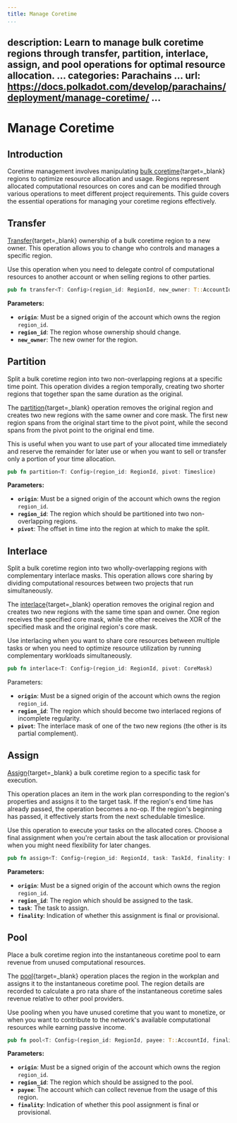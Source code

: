 ```yaml
---
title: Manage Coretime
...
```

description: Learn to manage bulk coretime regions through transfer, partition, interlace, assign,
  and pool operations for optimal resource allocation.
...
categories: Parachains
...
url: https://docs.polkadot.com/develop/parachains/deployment/manage-coretime/
...
---

# Manage Coretime

## Introduction

Coretime management involves manipulating [bulk coretime](/develop/parachains/deployment/obtain-coretime/#bulk-coretime){target=\_blank} regions to optimize resource allocation and usage. Regions represent allocated computational resources on cores and can be modified through various operations to meet different project requirements. This guide covers the essential operations for managing your coretime regions effectively.

## Transfer

[Transfer](https://paritytech.github.io/polkadot-sdk/master/pallet_broker/pallet/struct.Pallet.html#method.transfer){target=\_blank} ownership of a bulk coretime region to a new owner. This operation allows you to change who controls and manages a specific region. 

Use this operation when you need to delegate control of computational resources to another account or when selling regions to other parties.

```rust
pub fn transfer<T: Config>(region_id: RegionId, new_owner: T::AccountId)
```

**Parameters:**

- **`origin`**: Must be a signed origin of the account which owns the region `region_id`.
- **`region_id`**: The region whose ownership should change.
- **`new_owner`**: The new owner for the region.

## Partition

Split a bulk coretime region into two non-overlapping regions at a specific time point. This operation divides a region temporally, creating two shorter regions that together span the same duration as the original.

The [partition](https://paritytech.github.io/polkadot-sdk/master/pallet_broker/pallet/struct.Pallet.html#method.partition){target=\_blank} operation removes the original region and creates two new regions with the same owner and core mask. The first new region spans from the original start time to the pivot point, while the second spans from the pivot point to the original end time.

This is useful when you want to use part of your allocated time immediately and reserve the remainder for later use or when you want to sell or transfer only a portion of your time allocation.

```rust
pub fn partition<T: Config>(region_id: RegionId, pivot: Timeslice)
```

**Parameters:**

- **`origin`**: Must be a signed origin of the account which owns the region `region_id`.
- **`region_id`**: The region which should be partitioned into two non-overlapping regions.
- **`pivot`**: The offset in time into the region at which to make the split.

## Interlace

Split a bulk coretime region into two wholly-overlapping regions with complementary interlace masks. This operation allows core sharing by dividing computational resources between two projects that run simultaneously.

The [interlace](https://paritytech.github.io/polkadot-sdk/master/pallet_broker/pallet/struct.Pallet.html#method.interlace){target=\_blank} operation removes the original region and creates two new regions with the same time span and owner. One region receives the specified core mask, while the other receives the XOR of the specified mask and the original region's core mask.

Use interlacing when you want to share core resources between multiple tasks or when you need to optimize resource utilization by running complementary workloads simultaneously.

```rust
pub fn interlace<T: Config>(region_id: RegionId, pivot: CoreMask)
```

Parameters:

- **`origin`**: Must be a signed origin of the account which owns the region `region_id`.
- **`region_id`**: The region which should become two interlaced regions of incomplete regularity.
- **`pivot`**: The interlace mask of one of the two new regions (the other is its partial complement).

## Assign

[Assign](https://paritytech.github.io/polkadot-sdk/master/pallet_broker/pallet/struct.Pallet.html#method.assign){target=\_blank} a bulk coretime region to a specific task for execution.

This operation places an item in the work plan corresponding to the region's properties and assigns it to the target task. If the region's end time has already passed, the operation becomes a no-op. If the region's beginning has passed, it effectively starts from the next schedulable timeslice.

Use this operation to execute your tasks on the allocated cores. Choose a final assignment when you're certain about the task allocation or provisional when you might need flexibility for later changes.

```rust
pub fn assign<T: Config>(region_id: RegionId, task: TaskId, finality: Finality)
```

**Parameters:**

- **`origin`**: Must be a signed origin of the account which owns the region `region_id`.
- **`region_id`**: The region which should be assigned to the task.
- **`task`**: The task to assign.
- **`finality`**: Indication of whether this assignment is final or provisional.

## Pool

Place a bulk coretime region into the instantaneous coretime pool to earn revenue from unused computational resources.

The [pool](https://paritytech.github.io/polkadot-sdk/master/pallet_broker/pallet/struct.Pallet.html#method.pool){target=\_blank} operation places the region in the workplan and assigns it to the instantaneous coretime pool. The region details are recorded to calculate a pro rata share of the instantaneous coretime sales revenue relative to other pool providers.

Use pooling when you have unused coretime that you want to monetize, or when you want to contribute to the network's available computational resources while earning passive income.

```rust
pub fn pool<T: Config>(region_id: RegionId, payee: T::AccountId, finality: Finality)
```

**Parameters:**

- **`origin`**: Must be a signed origin of the account which owns the region `region_id`.
- **`region_id`**: The region which should be assigned to the pool.
- **`payee`**: The account which can collect revenue from the usage of this region.
- **`finality`**: Indication of whether this pool assignment is final or provisional.
